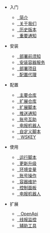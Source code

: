 - <i class="fa-solid fa-escalator"></i> 入门

  - [<i class="fa-regular fa-tags"></i>&nbsp; 简介](README.md)
  - [<i class="fa-regular fa-message-captions"></i>&nbsp; 关于我们](pages/start/关于我们.md)
  - [<i class="fa-regular fa-clock-rotate-left"></i>&nbsp; 历史版本](pages/start/历史版本.md)
  - [<i class="fa-regular fa-bullhorn"></i>&nbsp; 重要通知](pages/start/重要通知.md)

- <i class="fa-brands fa-instalod"></i> 安装

  - [<i class="fa-regular fa-block-question"></i>&nbsp; 部署前须知](pages/install/部署前须知.md)
  - [<i class="fa-regular fa-inbox"></i>&nbsp; 安装容器服务](pages/install/安装容器服务.md)
  - [<i class="fa-regular fa-hexagon-check"></i>&nbsp; 部署项目](pages/install/部署项目.md)
  - [<i class="fa-regular fa-globe"></i>&nbsp; 配置代理](pages/install/配置代理.md)

- <i class="fa-duotone fa-gear"></i> 配置

  - [<i class="fa-regular fa-house-window"></i>&nbsp; 主要仓库](pages/config/主要仓库.md)
  - [<i class="fa-regular fa-diagram-sankey"></i>&nbsp; 扩展仓库](pages/config/扩展仓库.md)
  - [<i class="fa-regular fa-diagram-subtask"></i>&nbsp; 扩展脚本](pages/config/扩展脚本.md)
  - [<i class="fa-regular fa-bell-plus"></i>&nbsp; 推送通知](pages/config/推送通知.md)
  - [<i class="fa-regular fa-user-plus"></i>&nbsp; 账号互助](pages/config/账号互助.md)
  - [<i class="fa-regular fa-user-astronaut"></i>&nbsp; 电报机器人](pages/config/电报机器人.md)
  - [<i class="fa-regular fa-paper-plane"></i>&nbsp; 自定义脚本](pages/config/自定义脚本.md)
  - [&nbsp;<i class="fa-regular fa-database"></i>&nbsp; WSKEY](pages/config/WSKEY.md)

- <i class="fa-solid fa-wheelchair-move"></i> 使用

  - [<i class="fa-regular fa-display-code"></i>&nbsp; 运行脚本](pages/use/运行脚本.md)
  - [<i class="fa-regular fa-upload"></i>&nbsp; 更新升级](pages/use/更新升级.md)
  - [<i class="fa-regular fa-draw-square"></i>&nbsp; 环境变量](pages/use/环境变量.md)
  - [<i class="fa-regular fa-user-gear"></i>&nbsp; 账号操作](pages/use/账号操作.md)
  - [<i class="fa-regular fa-network-wired"></i>&nbsp; 容器维护](pages/use/容器维护.md)
  - [<i class="fa-duotone fa-browser"></i>&nbsp; 控制面板](pages/use/控制面板.md)
  - [<i class="fa-regular fa-user-astronaut"></i>&nbsp; 电报机器人](pages/use/电报机器人.md)

- <i class="fa-solid fa-puzzle-piece"></i> 扩展

  - [&nbsp;<i class="fa-regular fa-plug"></i>&nbsp; OpenApi](pages/utils/OpenApi.md)
  - [<i class="fa-solid fa-monitor-waveform"></i>&nbsp; 线报监控](pages/utils/线报监控.md)
  - [<i class="fa-regular fa-grid-2-plus"></i>&nbsp; 辅助工具](pages/utils/辅助工具.md)
